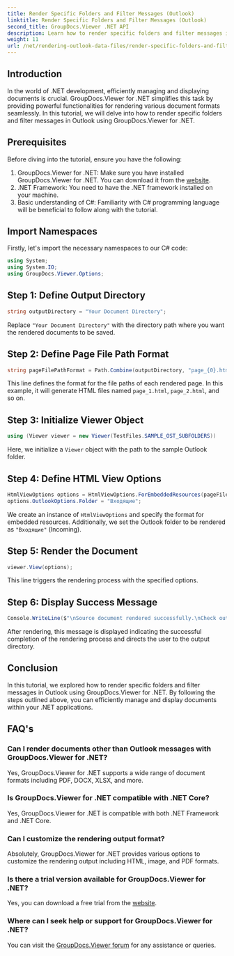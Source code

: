 ```yaml
---
title: Render Specific Folders and Filter Messages (Outlook)
linktitle: Render Specific Folders and Filter Messages (Outlook)
second_title: GroupDocs.Viewer .NET API
description: Learn how to render specific folders and filter messages in Outlook using GroupDocs.Viewer for .NET. Simplify document management in .NET applications.
weight: 11
url: /net/rendering-outlook-data-files/render-specific-folders-and-filter-messages-outlook/
---
```

## Introduction
In the world of .NET development, efficiently managing and displaying documents is crucial. GroupDocs.Viewer for .NET simplifies this task by providing powerful functionalities for rendering various document formats seamlessly. In this tutorial, we will delve into how to render specific folders and filter messages in Outlook using GroupDocs.Viewer for .NET.
## Prerequisites
Before diving into the tutorial, ensure you have the following:
1. GroupDocs.Viewer for .NET: Make sure you have installed GroupDocs.Viewer for .NET. You can download it from the [website](https://releases.groupdocs.com/viewer/net/).
2. .NET Framework: You need to have the .NET framework installed on your machine.
3. Basic understanding of C#: Familiarity with C# programming language will be beneficial to follow along with the tutorial.

## Import Namespaces
Firstly, let's import the necessary namespaces to our C# code:
```csharp
using System;
using System.IO;
using GroupDocs.Viewer.Options;
```

## Step 1: Define Output Directory
```csharp
string outputDirectory = "Your Document Directory";
```
Replace `"Your Document Directory"` with the directory path where you want the rendered documents to be saved.
## Step 2: Define Page File Path Format
```csharp
string pageFilePathFormat = Path.Combine(outputDirectory, "page_{0}.html");
```
This line defines the format for the file paths of each rendered page. In this example, it will generate HTML files named `page_1.html`, `page_2.html`, and so on.
## Step 3: Initialize Viewer Object
```csharp
using (Viewer viewer = new Viewer(TestFiles.SAMPLE_OST_SUBFOLDERS))
```
Here, we initialize a `Viewer` object with the path to the sample Outlook folder.
## Step 4: Define HTML View Options
```csharp
HtmlViewOptions options = HtmlViewOptions.ForEmbeddedResources(pageFilePathFormat);
options.OutlookOptions.Folder = "Входящие";
```
We create an instance of `HtmlViewOptions` and specify the format for embedded resources. Additionally, we set the Outlook folder to be rendered as `"Входящие"` (Incoming).
## Step 5: Render the Document
```csharp
viewer.View(options);
```
This line triggers the rendering process with the specified options.
## Step 6: Display Success Message
```csharp
Console.WriteLine($"\nSource document rendered successfully.\nCheck output in {outputDirectory}.");
```
After rendering, this message is displayed indicating the successful completion of the rendering process and directs the user to the output directory.

## Conclusion
In this tutorial, we explored how to render specific folders and filter messages in Outlook using GroupDocs.Viewer for .NET. By following the steps outlined above, you can efficiently manage and display documents within your .NET applications.
## FAQ's
### Can I render documents other than Outlook messages with GroupDocs.Viewer for .NET?
Yes, GroupDocs.Viewer for .NET supports a wide range of document formats including PDF, DOCX, XLSX, and more.
### Is GroupDocs.Viewer for .NET compatible with .NET Core?
Yes, GroupDocs.Viewer for .NET is compatible with both .NET Framework and .NET Core.
### Can I customize the rendering output format?
Absolutely, GroupDocs.Viewer for .NET provides various options to customize the rendering output including HTML, image, and PDF formats.
### Is there a trial version available for GroupDocs.Viewer for .NET?
Yes, you can download a free trial from the [website](https://releases.groupdocs.com/).
### Where can I seek help or support for GroupDocs.Viewer for .NET?
You can visit the [GroupDocs.Viewer forum](https://forum.groupdocs.com/c/viewer/9) for any assistance or queries.
